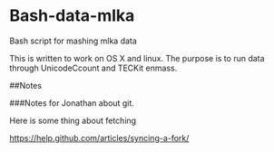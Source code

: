 # Bash-data-mlka
Bash script for mashing mlka data

This is written to work on OS X and linux.
The purpose is to run data through UnicodeCcount and TECKit enmass.




##Notes

###Notes for Jonathan about git.

Here is some thing about fetching 

https://help.github.com/articles/syncing-a-fork/